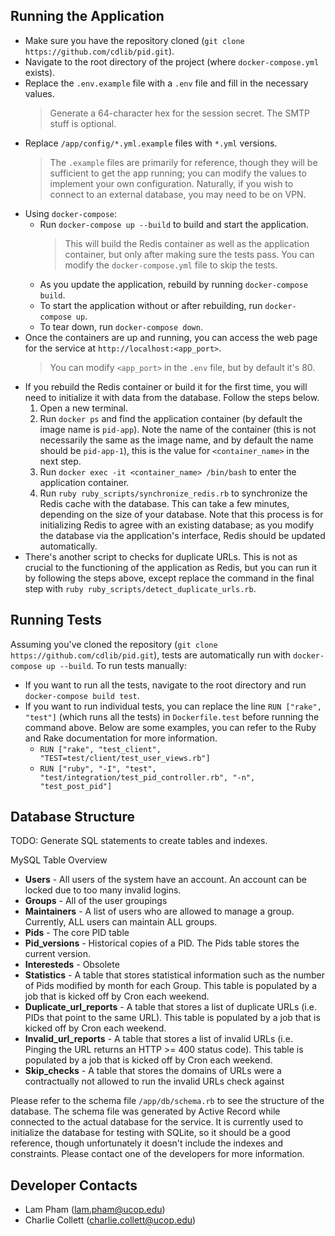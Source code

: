 ## Running the Application

- Make sure you have the repository cloned (`git clone https://github.com/cdlib/pid.git`).
- Navigate to the root directory of the project (where `docker-compose.yml` exists).
- Replace the `.env.example` file with a `.env` file and fill in the necessary values.
  > Generate a 64-character hex for the session secret. The SMTP stuff is optional.
- Replace `/app/config/*.yml.example` files with `*.yml` versions.
  > The `.example` files are primarily for reference, though they will be sufficient to get the app running; you can modify the values to implement your own configuration. Naturally, if you wish to connect to an external database, you may need to be on VPN.
- Using `docker-compose`:
  - Run `docker-compose up --build` to build and start the application.
    > This will build the Redis container as well as the application container, but only after making sure the tests pass. You can modify the `docker-compose.yml` file to skip the tests.
  - As you update the application, rebuild by running `docker-compose build`.
  - To start the application without or after rebuilding, run `docker-compose up`.
  - To tear down, run `docker-compose down`.
- Once the containers are up and running, you can access the web page for the service at `http://localhost:<app_port>`.
  > You can modify `<app_port>` in the `.env` file, but by default it's 80.
- If you rebuild the Redis container or build it for the first time, you will need to initialize it with data from the database. Follow the steps below.
  1. Open a new terminal.
  1. Run `docker ps` and find the application container (by default the image name is `pid-app`). Note the name of the container (this is not necessarily the same as the image name, and by default the name should be `pid-app-1`), this is the value for `<container_name>` in the next step.
  1. Run `docker exec -it <container_name> /bin/bash` to enter the application container.
  1. Run `ruby ruby_scripts/synchronize_redis.rb` to synchronize the Redis cache with the database. This can take a few minutes, depending on the size of your database. Note that this process is for initializing Redis to agree with an existing database; as you modify the database via the application's interface, Redis should be updated automatically.
- There's another script to checks for duplicate URLs. This is not as crucial to the functioning of the application as Redis, but you can run it by following the steps above, except replace the command in the final step with `ruby ruby_scripts/detect_duplicate_urls.rb`.


## Running Tests

Assuming you've cloned the repository (`git clone https://github.com/cdlib/pid.git`), tests are automatically run with `docker-compose up --build`. To run tests manually:
- If you want to run all the tests, navigate to the root directory and run `docker-compose build test`.
- If you want to run individual tests, you can replace the line `RUN ["rake", "test"]` (which runs all the tests) in `Dockerfile.test` before running the command above. Below are some examples, you can refer to the Ruby and Rake documentation for more information.
  - `RUN ["rake", "test_client", "TEST=test/client/test_user_views.rb"]`
  - `RUN ["ruby", "-I", "test", "test/integration/test_pid_controller.rb", "-n", "test_post_pid"]`

## Database Structure

TODO: Generate SQL statements to create tables and indexes.

MySQL Table Overview
- **Users** - All users of the system have an account. An account can be locked due to too many invalid logins.
- **Groups** - All of the user groupings
- **Maintainers** - A list of users who are allowed to manage a group. Currently, ALL users can maintain ALL groups.
- **Pids** - The core PID table
- **Pid_versions** - Historical copies of a PID. The Pids table stores the current version.
- **Interesteds** - Obsolete
- **Statistics** - A table that stores statistical information such as the number of Pids modified by month for each Group. This table is populated by a job that is kicked off by Cron each weekend.
- **Duplicate_url_reports** - A table that stores a list of duplicate URLs (i.e. PIDs that point to the same URL). This table is populated by a job that is kicked off by Cron each weekend.
- **Invalid_url_reports** - A table that stores a list of invalid URLs (i.e. Pinging the URL returns an HTTP >= 400 status code). This table is populated by a job that is kicked off by Cron each weekend.
- **Skip_checks** - A table that stores the domains of URLs were a contractually not allowed to run the invalid URLs check against

Please refer to the schema file `/app/db/schema.rb` to see the structure of the database. The schema file was generated by Active Record while connected to the actual database for the service. It is currently used to initialize the database for testing with SQLite, so it should be a good reference, though unfortunately it doesn't include the indexes and constraints. Please contact one of the developers for more information.

## Developer Contacts

- Lam Pham (lam.pham@ucop.edu)
- Charlie Collett (charlie.collett@ucop.edu)